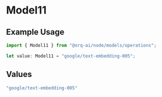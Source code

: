 # Model11

## Example Usage

```typescript
import { Model11 } from "@orq-ai/node/models/operations";

let value: Model11 = "google/text-embedding-005";
```

## Values

```typescript
"google/text-embedding-005"
```